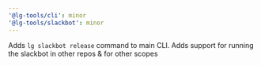 ```yaml
---
'@lg-tools/cli': minor
'@lg-tools/slackbot': minor
---
```


Adds `lg slackbot release` command to main CLI. Adds support for running the slackbot in other repos & for other scopes
